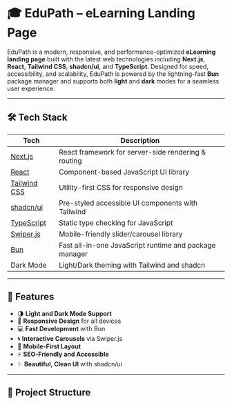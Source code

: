 # 🎓 EduPath – eLearning Landing Page

EduPath is a modern, responsive, and performance-optimized **eLearning landing page** built with the latest web technologies including **Next.js**, **React**, **Tailwind CSS**, **shadcn/ui**, and **TypeScript**. Designed for speed, accessibility, and scalability, EduPath is powered by the lightning-fast **Bun** package manager and supports both **light** and **dark** modes for a seamless user experience.

---



## 🛠️ Tech Stack

| Tech            | Description                                |
|------------------|--------------------------------------------|
| [Next.js](https://nextjs.org/)       | React framework for server-side rendering & routing |
| [React](https://reactjs.org/)        | Component-based JavaScript UI library               |
| [Tailwind CSS](https://tailwindcss.com/) | Utility-first CSS for responsive design        |
| [shadcn/ui](https://ui.shadcn.com/)  | Pre-styled accessible UI components with Tailwind   |
| [TypeScript](https://www.typescriptlang.org/) | Static type checking for JavaScript         |
| [Swiper.js](https://swiperjs.com/)   | Mobile-friendly slider/carousel library             |
| [Bun](https://bun.sh/)               | Fast all-in-one JavaScript runtime and package manager |
| Dark Mode          | Light/Dark theming with Tailwind and shadcn        |

---

## 📸 Features

- 🌗 **Light and Dark Mode Support**
- 🎯 **Responsive Design** for all devices
- 💻 **Fast Development** with Bun
- 🌀 **Interactive Carousels** via Swiper.js
- 📱 **Mobile-First Layout**
- ⚡ **SEO-Friendly and Accessible**
- ✨ **Beautiful, Clean UI** with shadcn/ui

---

## 📁 Project Structure

